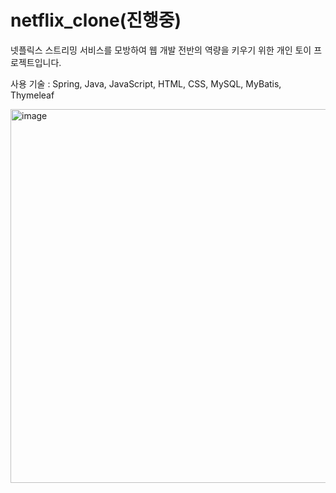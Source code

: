 # netflix_clone(진행중)

넷플릭스 스트리밍 서비스를 모방하여 웹 개발 전반의 역량을 키우기 위한 개인 토이 프로젝트입니다.

사용 기술 : Spring, Java, JavaScript, HTML, CSS, MySQL, MyBatis, Thymeleaf

<img width="1365" height="598" alt="image" src="https://github.com/user-attachments/assets/3cca8a6d-1346-4ca2-89df-e385b3285602" />
